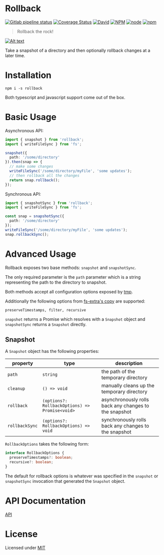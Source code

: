# Rollback

[![Gitlab pipeline status](https://img.shields.io/gitlab/pipeline/justinlivi/rollback.svg)](https://gitlab.com/justinlivi/rollback/pipelines)
[![Coverage Status](https://coveralls.io/repos/gitlab/justinlivi/rollback/badge.svg?branch=master)](https://coveralls.io/gitlab/justinlivi/rollback?branch=master)
[![David](https://img.shields.io/david/justinlivi/rollback.svg)](https://github.com/JustinLivi/rollback/blob/master/package.json)
[![NPM](https://img.shields.io/npm/l/rollback.svg)](https://www.npmjs.com/package/rollback)
[![node](https://img.shields.io/node/v/rollback.svg)](https://github.com/JustinLivi/rollback/blob/master/package.json)
[![npm](https://img.shields.io/npm/v/rollback.svg)](https://www.npmjs.com/package/rollback)

> Rollback the rock!

[![Alt text](https://i.imgur.com/nirHaAb.gif)](https://www.youtube.com/watch?v=rS-HcK7d-LE)

Take a snapshot of a directory and then optionally rollback changes at a later time.

# Installation

`npm i -s rollback`

Both typescript and javascript support come out of the box.

# Basic Usage

Asynchronous API:

```typescript
import { snapshot } from 'rollback';
import { writeFileSync } from 'fs';

snapshot({
  path: '/some/directory'
}).then(snap => {
  // make some changes
  writeFileSync('/some/directory/myFile', 'some updates');
  // then rollback all the changes
  return snap.rollback();
});
```

Synchronous API:

```typescript
import { snapshotSync } from 'rollback';
import { writeFileSync } from 'fs';

const snap = snapshotSync({
  path: '/some/directory'
});
writeFileSync('/some/directory/myFile', 'some updates');
snap.rollbackSync();
```

# Advanced Usage

Rollback exposes two base methods: `snapshot` and `snapshotSync`.

The only required parameter is the `path` parameter which is a string representing the path to the directory to snapshot.

Both methods accept all configuration options exposed by [tmp](https://www.npmjs.com/package/tmp#options).

Additionally the following options from [fs-extra's copy](https://github.com/jprichardson/node-fs-extra/blob/master/docs/copy.md#copysrc-dest-options-callback) are supported:

`preserveTimestamps, filter, recursive`

`snapshot` returns a Promise which resolves with a `Snapshot` object and `snapshotSync` returns a `Snapshot` directly.

## Snapshot

A `Snapshot` object has the following properties:

| property | type | description |
|----------|------|-------------|
| `path` | `string` | the path of the temporary directory |
| `cleanup` | `() => void` | manually cleans up the temporary directory |
| `rollback` | `(options?: RollbackOptions) => Promise<void>` | asynchronously rolls back any changes to the snapshot |
| `rollbackSync` | `(options?: RollbackOptions) => void` | synchronously rolls back any changes to the snapshot |

`RollbackOptions` takes the following form:

```typescript
interface RollbackOptions {
  preserveTimestamps?: boolean;
  recursive?: boolean;
}
```

The default for rollback options is whatever was specified in the `snapshot` or `snapshotSync` invocation that generated the `Snapshot` object.

# API Documentation

[API](https://github.com/JustinLivi/rollback/blob/master/docs/README.md)

# License

Licensed under [MIT](https://github.com/JustinLivi/rollback/blob/master/LICENSE)
